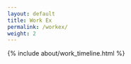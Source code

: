 ```yaml
---
layout: default
title: Work Ex
permalink: /workex/
weight: 2
---
```


<div class="row">
{% include about/work_timeline.html %}
</div>